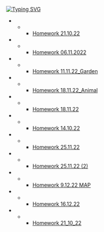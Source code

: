 [![Typing SVG](https://readme-typing-svg.herokuapp.com?font=Fira+Code&duration=1000&pause=1000&color=F70E3F&width=435&lines=DZ+Tasks-Java)](https://github.com/ArtemWo/Tasks-Java35m-Prof)
- - - [Homework 21.10.22  ](https://github.com/ArtemWo/Tasks-Java35m-Prof/tree/master/HWTasksJava21_10_22)
- - - [Homework 06.11.2022  ](https://github.com/ArtemWo/Tasks-Java35m-Prof/tree/master/HW_TasksJava06112022)
- - - [Homework 11.11.22_Garden](https://github.com/ArtemWo/Tasks-Java35m-Prof/tree/master/HW_TasksJava_11_11_22_Garden) 
- - - [Homework 18.11.22_Animal](https://github.com/ArtemWo/Tasks-Java35m-Prof/tree/master/HW_TasksJava_18_11_22_Animal) 
- - - [Homework 18.11.22](https://github.com/ArtemWo/Tasks-Java35m-Prof/tree/master/HW_TasksJava_Employee_Comparable)
- - - [Homework 14.10.22](https://github.com/ArtemWo/Tasks-Java35m-Prof/tree/master/src)
- - - [Homework 25.11.22](https://github.com/ArtemWo/Tasks-Java35m-Prof/tree/master/HW_TasksJava25_11_22) 
- - - [Homework 25.11.22 (2)](https://github.com/ArtemWo/Tasks-Java35m-Prof/tree/master/HW_TasksJava25_11_22_2) 
- - - [Homework 9.12.22 MAP ](https://github.com/ArtemWo/Tasks-Java35m-Prof/tree/master/HW_TasksJava9_12_22_MAP) 
- - - [Homework 16.12.22  ](https://github.com/ArtemWo/Tasks-Java35m-Prof/tree/master/HW_TasksJava16_12_22)
- - - [Homework 21_10_22  ](https://github.com/ArtemWo/Tasks-Java35m-Prof/tree/master/HWTasksJava21_10_22)
